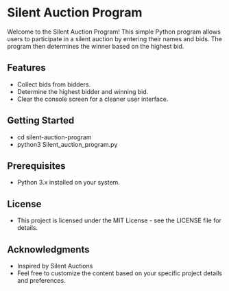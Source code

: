 # Silent Auction Program

Welcome to the Silent Auction Program! This simple Python program allows users to participate in a silent auction by entering their names and bids. The program then determines the winner based on the highest bid.

## Features

- Collect bids from bidders.
- Determine the highest bidder and winning bid.
- Clear the console screen for a cleaner user interface.

## Getting Started

- cd silent-auction-program
- python3 Silent_auction_program.py

## Prerequisites

- Python 3.x installed on your system.

## License
- This project is licensed under the MIT License - see the LICENSE file for details.

## Acknowledgments
- Inspired by Silent Auctions
- Feel free to customize the content based on your specific project details and preferences.
